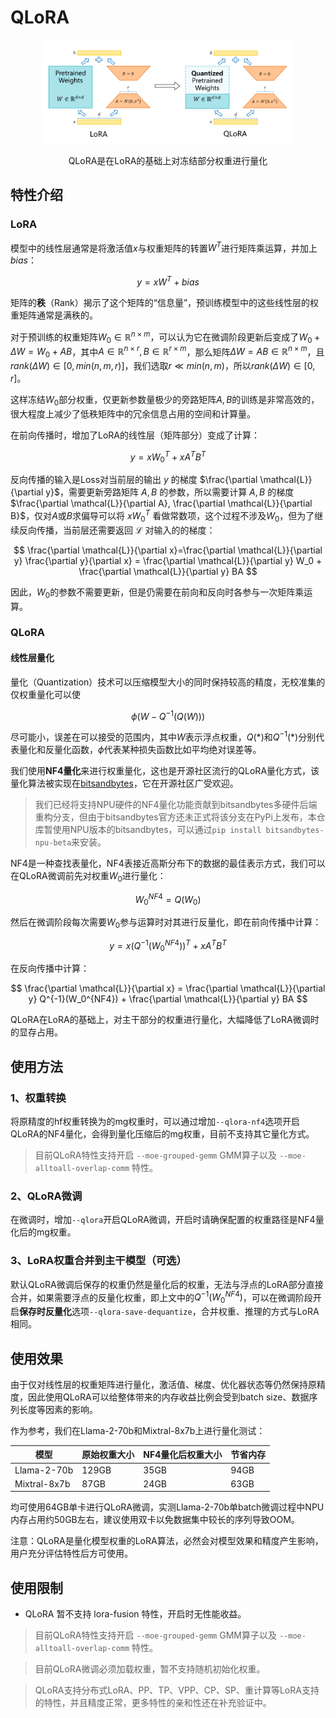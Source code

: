 # QLoRA

<div style="text-align: center;">
  <p>
    <img src="../../../../sources/images/qlora/qlora.png" style="max-width:80%; height:auto;" alt="Description of the image"/>
  </p>
  <p class="img-description" style="margin: 0 auto; width: 80%;">QLoRA是在LoRA的基础上对冻结部分权重进行量化</p>
</div>

## 特性介绍

### LoRA

模型中的线性层通常是将激活值$x$与权重矩阵的转置$W^T$进行矩阵乘运算，并加上$bias$：

$$
y = xW^T + bias
$$

矩阵的**秩**（Rank）揭示了这个矩阵的“信息量”，预训练模型中的这些线性层的权重矩阵通常是满秩的。

对于预训练的权重矩阵$W_0\in \mathbb{R}^{n\times m}$，可以认为它在微调阶段更新后变成了$W_0 + \Delta W = W_0 + AB$，其中$A\in \mathbb{R}^{n\times r}, B\in \mathbb{R}^{r\times m}$，那么矩阵$\Delta W = AB\in \mathbb{R}^{n\times m}$，且$rank(\Delta W)\in[0, min(n, m, r)]$，我们选取$r\ll min(n, m)$，所以$rank(\Delta W)\in[0, r]$。

这样冻结$W_0$部分权重，仅更新参数量极少的旁路矩阵$A,B$的训练是非常高效的，很大程度上减少了低秩矩阵中的冗余信息占用的空间和计算量。

在前向传播时，增加了LoRA的线性层（矩阵部分）变成了计算：

$$
y = xW_0^T + x A^T B^T
$$

反向传播的输入是Loss对当前层的输出 $y$ 的梯度 $\frac{\partial \mathcal{L}}{\partial y}$，需要更新旁路矩阵 $A, B$ 的参数，所以需要计算 $A, B$ 的梯度 $\frac{\partial \mathcal{L}}{\partial A}, \frac{\partial \mathcal{L}}{\partial B}$，仅对$A$或$B$求偏导可以将 $xW_0^T$ 看做常数项，这个过程不涉及$W_0$，但为了继续反向传播，当前层还需要返回 $\mathcal{L}$ 对输入的的梯度：

$$
\frac{\partial \mathcal{L}}{\partial x}=\frac{\partial \mathcal{L}}{\partial y} \frac{\partial y}{\partial x} = \frac{\partial \mathcal{L}}{\partial y} W_0 + \frac{\partial \mathcal{L}}{\partial y} BA
$$

因此，$W_0$的参数不需要更新，但是仍需要在前向和反向时各参与一次矩阵乘运算。

### QLoRA

#### 线性层量化

量化（Quantization）技术可以压缩模型大小的同时保持较高的精度，无校准集的仅权重量化可以使

$$
\phi \big(W - Q^{-1}(Q(W))\big)
$$

尽可能小，误差在可以接受的范围内，其中$W$表示浮点权重，$Q(*)$和$Q^{-1}(*)$分别代表量化和反量化函数，$\phi$代表某种损失函数比如平均绝对误差等。

我们使用**NF4量化**来进行权重量化，这也是开源社区流行的QLoRA量化方式，该量化算法被实现在[bitsandbytes](https://github.com/bitsandbytes-foundation/bitsandbytes)，它在开源社区广受欢迎。

> 我们已经将支持NPU硬件的NF4量化功能贡献到bitsandbytes多硬件后端重构分支，但由于bitsandbytes官方还未正式将该分支在PyPi上发布，本仓库暂使用NPU版本的bitsandbytes，可以通过`pip install bitsandbytes-npu-beta`来安装。

NF4是一种查找表量化，NF4表接近高斯分布下的数据的最佳表示方式，我们可以在QLoRA微调前先对权重$W_0$进行量化：

$$
W_0^{NF4} = Q(W_0)
$$

然后在微调阶段每次需要$W_0$参与运算时对其进行反量化，即在前向传播中计算：

$$
y = x\big(Q^{-1}(W_0^{NF4})\big)^T + x A^T B^T
$$

在反向传播中计算：

$$
\frac{\partial \mathcal{L}}{\partial x} = \frac{\partial \mathcal{L}}{\partial y} Q^{-1}(W_0^{NF4}) + \frac{\partial \mathcal{L}}{\partial y} BA
$$

QLoRA在LoRA的基础上，对主干部分的权重进行量化，大幅降低了LoRA微调时的显存占用。

## 使用方法

### 1、权重转换

将原精度的hf权重转换为的mg权重时，可以通过增加`--qlora-nf4`选项开启QLoRA的NF4量化，会得到量化压缩后的mg权重，目前不支持其它量化方式。

> 目前QLoRA特性支持开启 `--moe-grouped-gemm` GMM算子以及 `--moe-alltoall-overlap-comm` 特性。

### 2、QLoRA微调

在微调时，增加`--qlora`开启QLoRA微调，开启时请确保配置的权重路径是NF4量化后的mg权重。

### 3、LoRA权重合并到主干模型（可选）

默认QLoRA微调后保存的权重仍然是量化后的权重，无法与浮点的LoRA部分直接合并，如果需要浮点的反量化权重，即上文中的$Q^{-1}(W_0^{NF4})$，可以在微调阶段开启**保存时反量化**选项`--qlora-save-dequantize`，合并权重、推理的方式与LoRA相同。

## 使用效果

由于仅对线性层的权重矩阵进行量化，激活值、梯度、优化器状态等仍然保持原精度，因此使用QLoRA可以给整体带来的内存收益比例会受到batch size、数据序列长度等因素的影响。

作为参考，我们在Llama-2-70b和Mixtral-8x7b上进行量化测试：

| 模型         | 原始权重大小 | NF4量化后权重大小 | 节省内存 |
| ------------ | ------------ | ----------------- | -------- |
| Llama-2-70b  | 129GB        | 35GB              | 94GB     |
| Mixtral-8x7b | 87GB         | 24GB              | 63GB     |

均可使用64GB单卡进行QLoRA微调，实测Llama-2-70b单batch微调过程中NPU内存占用约50GB左右，建议使用双卡以免数据集中较长的序列导致OOM。

注意：QLoRA是量化模型权重的LoRA算法，必然会对模型效果和精度产生影响，用户充分评估特性后方可使用。

## 使用限制

* QLoRA 暂不支持 lora-fusion 特性，开启时无性能收益。

> 目前QLoRA特性支持开启 `--moe-grouped-gemm` GMM算子以及 `--moe-alltoall-overlap-comm` 特性。

> 目前QLoRA微调必须加载权重，暂不支持随机初始化权重。

> QLoRA支持分布式LoRA、PP、TP、VPP、CP、SP、重计算等LoRA支持的特性，并且精度正常，更多特性的亲和性还在补充验证中。
